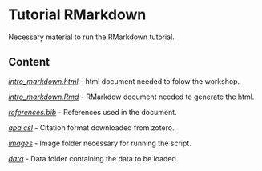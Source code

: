 # Tutorial RMarkdown

Necessary material to run the RMarkdown tutorial.

## Content

[*intro_markdown.html*](intro_markdown.html) - html document needed to folow the workshop.

[*intro_markdown.Rmd*](intro_markdown.Rmd) - RMarkdow document needed to generate the html.

[*references.bib*](references.bib) - References used in the document. 

[*apa.csl*](apa.csl) - Citation format downloaded from zotero.

[*images*](images) - Image folder necessary for running the script. 

[*data*](data) - Data folder containing the data to be loaded. 
